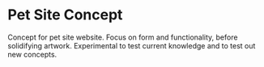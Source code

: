 # Pet Site Concept
Concept for pet site website. Focus on form and functionality, before solidifying artwork. Experimental to test current knowledge and to test out new concepts.
